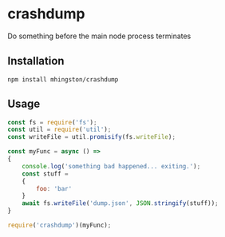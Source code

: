 # crashdump

Do something before the main node process terminates

## Installation

```
npm install mhingston/crashdump
```

## Usage

```javascript
const fs = require('fs');
const util = require('util');
const writeFile = util.promisify(fs.writeFile);

const myFunc = async () =>
{
    console.log('something bad happened... exiting.');
    const stuff =
    {
        foo: 'bar'
    }
    await fs.writeFile('dump.json', JSON.stringify(stuff));
}

require('crashdump')(myFunc);
```